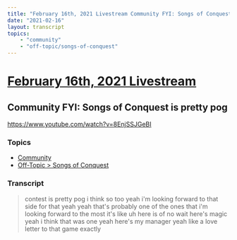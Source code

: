 ```yaml
---
title: "February 16th, 2021 Livestream Community FYI: Songs of Conquest is pretty pog"
date: "2021-02-16"
layout: transcript
topics:
    - "community"
    - "off-topic/songs-of-conquest"
---
```

# [February 16th, 2021 Livestream](../2021-02-16.md)
## Community FYI: Songs of Conquest is pretty pog
https://www.youtube.com/watch?v=8EnjSSJGeBI

### Topics
* [Community](../topics/community.md)
* [Off-Topic > Songs of Conquest](../topics/off-topic/songs-of-conquest.md)

### Transcript

> contest is pretty pog i think so too yeah i'm looking forward to that side for that yeah yeah that's probably one of the ones that i'm looking forward to the most it's like uh here is of no wait here's magic yeah i think that was one yeah here's my manager yeah like a love letter to that game exactly
